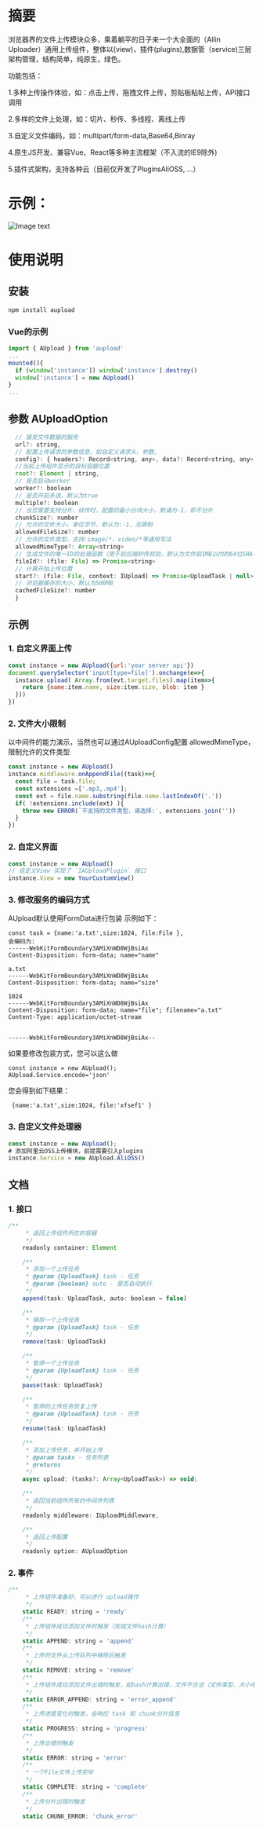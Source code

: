 # 摘要 

浏览器界的文件上传模块众多，乘着躺平的日子来一个大全面的（Allin Uploader）通用上传组件，整体以(view)，插件(plugins),数据管（service)三层架构管理，结构简单，纯原生，绿色。

功能包括：

1.多种上传操作体验，如：点击上传，拖拽文件上传，剪贴板粘帖上传，API接口调用

2.多样的文件上处理，如：切片、秒传、多线程、离线上传

3.自定义文件编码，如：multipart/form-data,Base64,Binray

4.原生JS开发、兼容Vue、React等多种主流框架（不入流的IE9除外)

5.插件式架构，支持各种云（目前仅开发了PluginsAliOSS, ...）

# 示例：
![Image text](https://kyomic.github.io/aupload/examples/assets/example.png)

# 使用说明

## 安装

```javascript
npm install aupload
```

### Vue的示例
```javascript
import { AUpload } from 'aupload'
...
mounted(){
  if (window['instance']) window['instance'].destroy()
  window['instance'] = new AUpload()
}
...
```
## 参数 AUploadOption


```javascript
  // 接受文件数据的服务
  url?: string,
  // 配置上传请求的参数信息，如自定义请求头、参数,
  config?: { headers?: Record<string, any>, data?: Record<string, any> },
  //当前上传组件显示的目标容器位置
  root?: Element | string,
  // 是否启动worker
  worker?: boolean
  // 是否开启多选，默认为true
  multiple?: boolean
  // 当您需要支持分片、续传时，配置的最小分块大小，默诵为-1，即不分片
  chunkSize?: number
  // 允许的文件大小，单位字节，默认为:-1，无限制
  allowedFileSize?: number
  // 允许的文件类型，支持:image/*、video/*等通用写法
  allowedMimeType?: Array<string>
  // 生成文件的唯一ID的处理函数（用于前后端秒传校验，默认为文件前1MB以内的64位SHA-256串)
  fileId?: (file: File) => Promise<string>
  // 计算开始上传位置
  start?: (file: File, context: IUpload) => Promise<UploadTask | null>
  // 浏览器缓存的大小，默认为500MB
  cachedFileSize?: number
  }
```


## 示例

### 1. 自定义界面上传

```javascript
const instance = new AUpload({url:'your server api'})
document.querySelector('input[type=file]').onchange(e=>{
  instance.upload( Array.from(evt.target.files).map(item=>{
    return {name:item.name, size:item.size, blob: item }
  }))
})

```

### 2. 文件大小限制
以中间件的能力演示，当然也可以通过AUploadConfig配置 allowedMimeType，限制允许的文件类型

```javascript
const instance = new AUpload()
instance.middleware.onAppendFile((task)=>{
  const file = task.file;
  const extensions =['.mp3,.mp4'];
  const ext = file.name.substring(file.name.lastIndexOf('.'))
  if( !extensions.include(ext) ){
    throw new ERROR(`不支持的文件类型，请选择:`, extensions.join(''))
  }
})
```

### 2. 自定义界面

```javascript
const instance = new AUpload()
// 自定义View 实现了 `IAUploadPlugin` 接口
instance.View = new YourCustomView()
```

### 3. 修改服务的编码方式
AUpload默认使用FormData进行包装
示例如下：
```
const task = {name:'a.txt',size:1024, file:File },
会编码为:
------WebKitFormBoundary3AMiXnWD8WjBsiAx
Content-Disposition: form-data; name="name"

a.txt
------WebKitFormBoundary3AMiXnWD8WjBsiAx
Content-Disposition: form-data; name="size"

1024
------WebKitFormBoundary3AMiXnWD8WjBsiAx
Content-Disposition: form-data; name="file"; filename="a.txt"
Content-Type: application/octet-stream


------WebKitFormBoundary3AMiXnWD8WjBsiAx--
```

如果要修改包装方式，您可以这么做
```
const instance = new AUpload();
AUpload.Service.encode='json'
```
您会得到如下结果：
```
 {name:'a.txt',size:1024, file:'xfsef1' }
```

### 3. 自定义文件处理器
```javascript
const instance = new AUpload();
# 添加阿里云OSS上传模块，前提需要引入plugins
instance.Service = new AUpload.AliOSS()
```
## 文档
### 1. 接口
``` javascript
/**
     * 返回上传组件所在的容器
     */
    readonly container: Element

    /**
     * 添加一个上传任务
     * @param {UploadTask} task - 任务
     * @param {boolean} auto - 是否自动执行 
     */
    append(task: UploadTask, auto: boolean = false)

    /**
     * 移除一个上传任务
     * @param {UploadTask} task - 任务
     */
    remove(task: UploadTask)

    /**
     * 暂停一个上传任务
     * @param {UploadTask} task - 任务
     */
    pause(task: UploadTask)

    /**
     * 暂停的上传任务恢复上传
     * @param {UploadTask} task - 任务
     */
    resume(task: UploadTask)

    /**
     * 添加上传任务，并开始上传
     * @param tasks - 任务列表
     * @returns 
     */
    async upload: (tasks?: Array<UploadTask>) => void;

    /**
     * 返回当前组件所有的中间件列表
     */
    readonly middleware: IUploadMiddleware,

    /**
     * 返回上传配置
     */
    readonly option: AUploadOption

```

### 2. 事件

```javascript
/**
     * 上传组件准备好，可以进行 upload操作
     */
    static READY: string = 'ready'
    /**
     * 上传组件成功添加文件时触发（完成文件hash计算）
     */
    static APPEND: string = 'append'
    /**
     * 上传的文件从上传队列中移除后触发
     */
    static REMOVE: string = 'remove'
    /**
     * 上传组件成功添加文件出错时触发，如hash计算出错，文件不合法（文件类型、大小中间件处理出错）
     */
    static ERROR_APPEND: string = 'error_append'
    /**
     * 上传进度变化时触发，会响应 task 和 chunk分片信息
     */
    static PROGRESS: string = 'progress'
    /**
     * 上传出错时触发
     */
    static ERROR: string = 'error'
    /**
     * 一个File文件上传完毕
     */
    static COMPLETE: string = 'complete'
    /**
     * 上传分片出错时触发
     */
    static CHUNK_ERROR: 'chunk_error'
```
